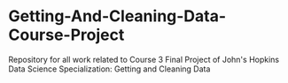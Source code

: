# Getting-And-Cleaning-Data-Course-Project
Repository for all work related to Course 3 Final Project of John's Hopkins Data Science Specialization: Getting and Cleaning Data
